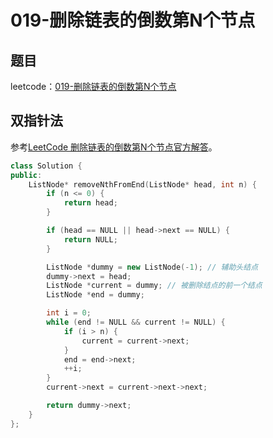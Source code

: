 # 019-删除链表的倒数第N个节点

## 题目

leetcode：[019-删除链表的倒数第N个节点](https://leetcode-cn.com/problems/remove-nth-node-from-end-of-list/)


## 双指针法

参考[LeetCode 删除链表的倒数第N个节点官方解答](https://leetcode-cn.com/problems/remove-nth-node-from-end-of-list/solution/)。

```c++
class Solution {
public:
    ListNode* removeNthFromEnd(ListNode* head, int n) {
        if (n <= 0) {
            return head;
        }

        if (head == NULL || head->next == NULL) {
            return NULL;
        }

        ListNode *dummy = new ListNode(-1); // 辅助头结点
        dummy->next = head;
        ListNode *current = dummy; // 被删除结点的前一个结点
        ListNode *end = dummy;

        int i = 0;
        while (end != NULL && current != NULL) {
            if (i > n) {
                current = current->next;
            }
            end = end->next;
            ++i;
        }
        current->next = current->next->next;

        return dummy->next;
    }
};
```

